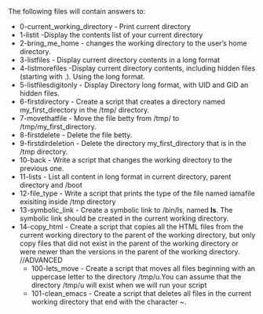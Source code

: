 The following files will contain answers to:
 - 0-current_working_directory - Print current directory
 - 1-listit -Display the contents list of your current directory
 - 2-bring_me_home - changes the working directory to the user’s home directory.
 - 3-listfiles - Display current directory contents in a long format
 - 4-listmorefiles -Display current directory contents, including hidden files (starting with .). Using the long format.
 - 5-listfilesdigitonly - Display Directory long format, with UID and GID an hidden files.
 - 6-firstdirectory - Create a script that creates a directory named my_first_directory in the /tmp/ directory.
 - 7-movethatfile - Move the file betty from /tmp/ to /tmp/my_first_directory.
 - 8-firstdelete - Delete the file betty.
 - 9-firstdirdeletion - Delete the directory my_first_directory that is in the /tmp directory.
 - 10-back - Write a script that changes the working directory to the previous one.
 - 11-lists - List all content in long format in current directory, parent directory and /boot
 - 12-file_type - Write a script that prints the type of the file named iamafile exisiting inside /tmp directory
 - 13-symbolic_link - Create a symbolic link to /bin/ls, named __ls__. The symbolic link should be created in the current working directory.
 - 14-copy_html - Create a script that copies all the HTML files from the current working directory to the parent of the working directory, but only copy files that did not exist in the parent of the working directory or were newer than the versions in the parent of the working directory.
//ADVANCED
	 - 100-lets_move - Create a script that moves all files beginning with an uppercase letter to the directory /tmp/u.You can assume that the directory /tmp/u will exist when we will run your script
	- 101-clean_emacs - Create a script that deletes all files in the current working directory that end with the character ~.
